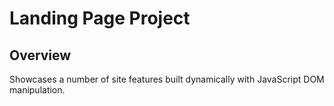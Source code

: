 # Landing Page Project

## Overview
Showcases a number of site features built dynamically with JavaScript DOM manipulation.
